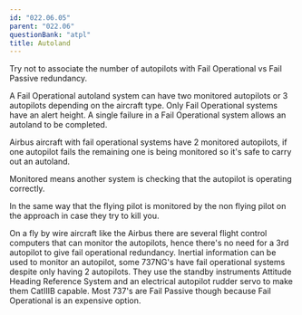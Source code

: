 ```yaml
---
id: "022.06.05"
parent: "022.06"
questionBank: "atpl"
title: Autoland
---
```


Try not to associate the number of autopilots with Fail Operational vs Fail
Passive redundancy.

A Fail Operational autoland system can have two monitored autopilots or 3
autopilots depending on the aircraft type. Only Fail Operational systems have an
alert height. A single failure in a Fail Operational system allows an autoland
to be completed.

Airbus aircraft with fail operational systems have 2 monitored autopilots, if
one autopilot fails the remaining one is being monitored so it's safe to carry
out an autoland.

Monitored means another system is checking that the autopilot is operating
correctly.

In the same way that the flying pilot is monitored by the non flying pilot on
the approach in case they try to kill you.

On a fly by wire aircraft like the Airbus there are several flight control
computers that can monitor the autopilots, hence there's no need for a 3rd
autopilot to give fail operational redundancy. Inertial information can be used
to monitor an autopilot, some 737NG's have fail operational systems despite only
having 2 autopilots. They use the standby instruments Attitude Heading Reference
System and an electrical autopilot rudder servo to make them CatIIIB capable.
Most 737's are Fail Passive though because Fail Operational is an expensive
option.
